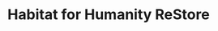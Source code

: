 ---
title: "Habitat for Humanity ReStore"
url: /florence/habitat-for-humanity-restore/
shop: charity
---